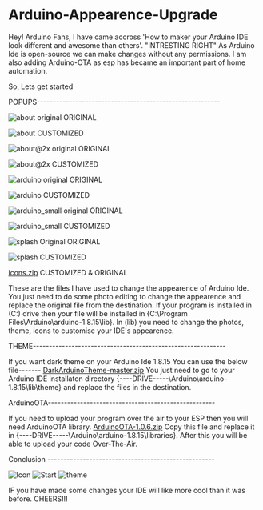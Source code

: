 # Arduino-Appearence-Upgrade
Hey! Arduino Fans, I have came accross 'How to maker your Arduino IDE look different and awesome than others'. "INTRESTING RIGHT"
As Arduino Ide is open-source we can make changes without any permissions. 
I am also adding Arduino-OTA as esp has became an important part of home automation.

So,
Lets get started

POPUPS---------------------------------------------------------

![about original](https://user-images.githubusercontent.com/86643678/124418834-fd934300-dd79-11eb-828a-1098316d8bd6.png)
ORIGINAL

![about](https://user-images.githubusercontent.com/86643678/124418839-fec47000-dd79-11eb-90bf-fc5d7cb1529e.png)
CUSTOMIZED

![about@2x original](https://user-images.githubusercontent.com/86643678/124418841-ff5d0680-dd79-11eb-8334-03c65ced396b.png)
ORIGINAL

![about@2x](https://user-images.githubusercontent.com/86643678/124418843-fff59d00-dd79-11eb-95a5-63487acfd791.png)
CUSTOMIZED

![arduino original](https://user-images.githubusercontent.com/86643678/124418846-0126ca00-dd7a-11eb-8fa1-852cd36c5ea6.png)
ORIGINAL

![arduino](https://user-images.githubusercontent.com/86643678/124418849-0126ca00-dd7a-11eb-96b0-7e128ba9af1c.png)
CUSTOMIZED

![arduino_small original](https://user-images.githubusercontent.com/86643678/124418851-0257f700-dd7a-11eb-8b31-a6b798fa2265.png)
ORIGINAL

![arduino_small](https://user-images.githubusercontent.com/86643678/124418852-02f08d80-dd7a-11eb-88e0-f0b74e7511b0.png)
CUSTOMIZED

![splash Original](https://user-images.githubusercontent.com/86643678/124418853-03892400-dd7a-11eb-9299-3d59d4c76f18.png)
ORIGINAL

![splash](https://user-images.githubusercontent.com/86643678/124418854-0421ba80-dd7a-11eb-9817-3910d5adb975.png)
CUSTOMIZED

[icons.zip](https://github.com/HyperArx/Arduino-Appearence-Ubgrade/files/6761849/icons.zip)
CUSTOMIZED & ORIGINAL

These are the files I have used to change the appearence of Arduino Ide. You just need to do some photo editing to change the appearence and replace the original file from the destination. If your program is installed in (C:) drive then your file will be installed in {C:\Program Files\Arduino\arduino-1.8.15\lib}.
In (lib) you need to change the photos, theme, icons to customise your IDE's appearence.

THEME------------------------------------------------------------

If you want dark theme on your Arduino Ide 1.8.15 You can use the below file-------
[DarkArduinoTheme-master.zip](https://github.com/HyperArx/Arduino-Appearence-Ubgrade/files/6761795/DarkArduinoTheme-master.zip)
You just need to go to your Arduino IDE installaton directory {----DRIVE-----\Arduino\arduino-1.8.15\lib\theme} and replace the files in the destination.

ArduinoOTA----------------------------------------------------

If you need to upload your program over the air to your ESP then you will need ArduinoOTA library.
[ArduinoOTA-1.0.6.zip](https://github.com/HyperArx/Arduino-Appearence-Upgrade/files/6762038/ArduinoOTA-1.0.6.zip) Copy this file and replace it in {----DRIVE-----\Arduino\arduino-1.8.15\libraries}.
After this you will be able to upload your code Over-The-Air.


Conclusion ----------------------------------------------------

![Icon](https://user-images.githubusercontent.com/86643678/124420569-51535b80-dd7d-11eb-9dbf-2ab49d9e11fd.PNG)
![Start](https://user-images.githubusercontent.com/86643678/124420573-52848880-dd7d-11eb-83d5-c87595095b70.PNG)
![theme](https://user-images.githubusercontent.com/86643678/124420580-56180f80-dd7d-11eb-9576-48aca0a32e0f.PNG)

IF you have made some changes your IDE will like more cool than it was before.
CHEERS!!!
